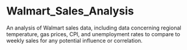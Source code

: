 # Walmart_Sales_Analysis
 An analysis of Walmart sales data, including data concerning regional temperature, gas prices, CPI, and unemployment rates to compare to weekly sales for any potential influence or correlation.
